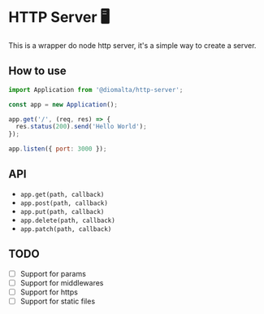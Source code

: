 # HTTP Server 🖥️

This is a wrapper do node http server, it's a simple way to create a server.

## How to use

```javascript
import Application from '@diomalta/http-server';

const app = new Application();

app.get('/', (req, res) => {
  res.status(200).send('Hello World');
});

app.listen({ port: 3000 });
```

## API

- `app.get(path, callback)`
- `app.post(path, callback)`
- `app.put(path, callback)`
- `app.delete(path, callback)`
- `app.patch(path, callback)`

## TODO

- [ ] Support for params
- [ ] Support for middlewares
- [ ] Support for https
- [ ] Support for static files
